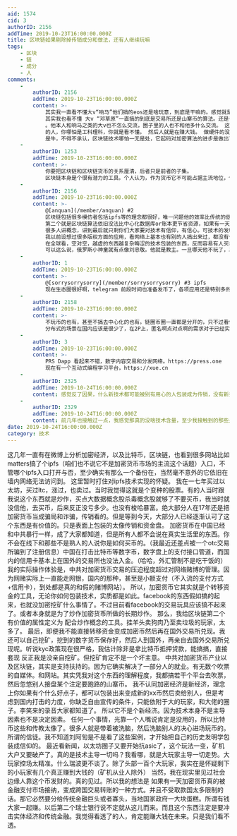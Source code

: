 ```yaml
---
aid: 1574
cid: 3
authorID: 2156
addTime: 2019-10-23T16:00:00.000Z
title: 区块链如果剔除掉传销成分和做法，还有人继续玩嘛
tags:
    - 区块
    - 链
    - 成分
    - 人
comments:
    -
        authorID: 2156
        addTime: 2019-10-23T16:00:00.000Z
        content: >-
            其实我一直看不懂大v“响马”他们搞的eos还是啥玩意，到底是干嘛的。感觉就是一个eos大户分点钱养着这些程序员在弄活一个基本是死了的币。一个eth的山寨币。如果那个支持他们的大户跑路了，那整个所谓的生态链就瞬间死亡。
            其实我也看不懂 大v “邓草原”一直搞的到底是交易所还是山寨币的算法。还是千万级别响应的数据库技术。我看了他三年的博，没看懂
            。他本人和响马之类的大v也不怎么交流，圈子里的人也不和他多什么交流。 这些都算是精英工程师或者开发者。 技术这个东西，稍微不是他行业
            的人，你哪怕是工科理科，你就是看不懂。 然后人就是在赚大钱。 做硬件的没做算法的赚钱快，做算法真的
            是牛，不得不承认，区块链技术哪怕一无是处，它起码对加密算法的进步是做出了不少贡献的。各种各样的新算法，总有一个会真正落地。
    -
        authorID: 1253
        addTime: 2019-10-23T16:00:00.000Z
        content: >-
            你要把区块链和区块链货币的关系厘清，后者只是前者的子集。
            区块链本身是个很有潜力的工具。个人认为，作为货币它不可能占据主流地位，但可以依附货币和交易从而在市场中发挥越来越大的力量。单纯的区块链货币可能会一直存在，但终究只是端枝末流。当然，世上不缺傻子，终归可以炒币，不时炒一下很正常。
    -
        authorID: 2156
        addTime: 2019-10-23T16:00:00.000Z
        content: >-
            @[anquan](/member/anquan) #2
            区块链包括很多模仿者包括ipfs等的理念都很好，唯一问题他的效率比传统的低，能耗比传统的高很多很多，用熵增的方式实现熵减的目的（非常诡异）。而且去中心化在国内根本玩不起来，所以的东西都必须被监管才能在阳光底下传播。你说你搞的跟暗网似的。
            第二个就是区块链算法依旧没法比中心化数据库or账本更节省资源，如果有一天有个算法可以做到这个事情，我觉得那个时候区块链才能真正鹊起，也许这本来就是镜花水月，永远做不到的吧。
            很多人讲概念，讲到最后就只剩你们大家要对技术有信仰，有信心。可技术的发明者受制于一两个人，这不也是中心化吗。谁掌握了算法，谁就是大爷。
            我以前设想过很多版权方面的应用，看网络上基本也有别的人搞出来过，都没有什么市场反应。
            在全球看，空对空，越虚的东西越复杂晦涩的技术包装的东西，反而容易有人买单。接盘。 你搞简单的，比如ipfs，人家不叼你，说太简单了。
            可以这么说，俄罗斯小神童就有点像刘忠敬。他就是教主。一旦哪天他不玩了，以太坊就死了。
    -
        authorID: 1
        addTime: 2019-10-23T16:00:00.000Z
        content: >-
            @[sorrysorrysorry](/member/sorrysorrysorry) #3 ipfs
            现在生态圈很好啊，telegram 前段时间也准备发币了，各项应用还是特别多的。随着分布式场景越来越多，区块链应用会越来越广泛。
    -
        authorID: 2158
        addTime: 2019-10-23T16:00:00.000Z
        content: >-
            不玩币的也有，甚至不搞去中心化的也有。链圈币圈一直都是分开的，只不过看你承不承认这些是区块链了：国内支付宝搞的区块链电子票据就挺好的，百度百科的编辑也上了区块链。之后还有更多的，比如商品溯源，物联网之类的，都有机会可以搞，而且跟币也扯不上关系。不过，我觉得国内的区块链应用估计也仅限于此。
            分布式的场景在国内应该是很少了，在2P上，匿名啊点对点啊的需求对于已经实名上网和毫无隐私可言的墙内用户来说没有什么吸引力，直接靠强有力的中心化数据库就可以保证处理效率，根本不需要什么共识机制之类的玩意，撑死上个拜占庭容错。在隐私和效率中要做权衡的恐怕也只有墙外用户了。主要也就2B会有些需求，比如以后做财务共享，要求记账公司把每家公司分开，保持中立性等等。不过这些更多依赖差分隐私或者全同态加密的技术，单纯的区块链不够。
    -
        authorID: 3
        addTime: 2019-10-23T16:00:00.000Z
        content: >-
            PRS Dapp 看起来不错，数字内容交易和分发网络。https://press.one
            现在有一个互动式编程学习平台，https://xue.cn
    -
        authorID: 2325
        addTime: 2019-10-24T16:00:00.000Z
        content: 感觉反了因果，什么新技术都可能被别有用心的人包装成为传销，没有新技术都可以创造伪技术伪科学。
    -
        authorID: 2329
        addTime: 2019-10-24T16:00:00.000Z
        content: 前几年也接触过一点，我感觉那真的没啥技术含量，至少我接触到的那些是，所以，我觉得除了传销骗钱之外，应该没啥玩的吧
date: 2019-10-24T16:00:00.000Z
category: 技术
---
```


这几年一直有在微博上分析加密经济，以及比特币，区块链，也看到很多网站比如matters搞了个ipfs（咱们也不说它不是加密货币市场的主流这个话题）入口，不管哪个ipfs入口打开与否，至少确实有那么一个备份在，当然毫不意外的它依旧在墙内网络无法访问到。 这里暂时打住对ipfs技术实现的怀疑。 我在一七年买过以太坊，买过ltc，涨过，也卖过。当时我觉得这就是个变种的股票。有的人当时跟我说这个东西就是炒作，买点大数据概念股杀毒概念股就够了不要买币，我当时就没信他，去买币，后来反正没亏多少。也没有梭哈暴富。绝大部分人在17年还是把加密货币当成骗局和诈骗，传销看的。但是等到今天，大部分人已经逐渐认可了这个东西是有价值的。只是表面上包装的太像传销和资金盘。 加密货币在中国已经和中共暴行一样，成了大家都知道，但是所有人都不会说在真实生活里的东西。你不会在线下和那些不是熟人的人说你是如何买币的。（我最近还差点被一个otc交易所骗到了注册信息）中国在打击比特币等数字币，数字盘上的支付接口管道，而国内的信用卡基本上在国外的交易所也没法入金。（哈哈，外汇管制不是吃干饭的）我的实际操作体验是，中共对加密货币交易的压迫程度超过对网络赌博的管理。因为网赌实际上一直能走网银，国内的那种，甚至是小额支付（不入流的支付方式+信用卡），到处都是真的和假的赌博网站）。 所以，加密货币它其实就是个转移资金的工具，无论你如何包装技术，实质都是如此。facebook的东西假如搞的起来，也就没加密挖矿什么事情了。不过目前看facebook的交易玩具应该搞不起来了。或者本身就是为了炒作加密货币所做的长期炒作。 那么，我给区块链第二个有价值的属性定义为 配合炒作概念的工具。挂羊头卖狗肉乃至卖垃圾的玩家，太多了。 最后，即便我不能直接转移资金变成加密币然后再在国外交易所兑现。我还可以自己挖矿，挖到的数字货币保存好，然后人到国外，再亲自去国外交易所兑现呢。听说kyc政策现在很严格，我估计除非是拿比特币抵押贷款，能搞搞，直接套现 反正我是没亲自挖矿。但挖矿肯定不是一个坏主意。 中共对加密货币产业以及区块链，其实是支持扶持的。因为它确实解决了一部分人的就业。有无数个吹票的自媒体。和网站。其实凭我对这个东西的理解程度，我都搞若干个平台去吹票，然后忽悠别人接盘某个注定要跑路的山寨币。 我不认同加密经济是新经济，理念上你如果有个什么好点子，都可以包装出来变成新的xx币然后卖给别人，但是考虑到国内打击的力度，你缺乏自由宣传的条件，只能依附于大的玩家，和大佬的圈子。李笑来的录音大家都知道了。 所以它不是个新经济。因为技术本身不是主导因素也不是决定因素。 任何一个事情，光靠一个人嘴说肯定是没用的，所以比特币这些和传教太像了。很多人就是带着被洗脑，然后洗脑别人的决心进场玩币的。所谓的信徒。我不知道刘阿訇是不是看了这些案例，才开始把自己的历史发明学包装成信仰的。 最近看新闻，以太坊圈子又要开始抗asic了，这个玩法一变，矿机大户又要破产了。真的是技术主导一切吗？我看哪，就是大玩家主导一切走势。大玩家控场太精准。什么瑞波更不谈了。除了头部一百个大玩家，我实在是怀疑剩下的小玩家有几个真正赚到大钱的（矿机从业人除外） 当然，我在现实里见过社会边缘人靠这个币发财的。真的见过。所以我的想法是 如果有一天加密货币真的被金融支付市场接纳，变成跨国交易转账的一种方式。并且不受取款国太多限制的话。那它必然要分给传统金融巨头或者寡头，当地国家政府一大块蛋糕。所谓有钱大家一起赚。以后第二个瑞士银行说不定就从这儿而来。而且这个东西注定是要冲击实体经济和传统金融。我觉得看透了的人，肯定能赚大钱在未来。只是我们看不透。
